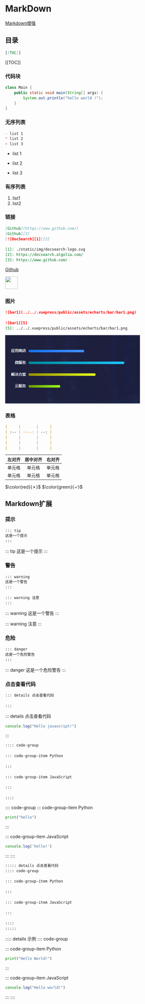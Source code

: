 # MarkDown

[Markdown增强](https://vuepress-theme-hope.github.io/v2/md-enhance/zh/)
## 目录

```md
[[TOC]]
```

[[TOC]]

### 代码块

```java
class Main {
	public static void main(String[] args) {
		System.out.println("hello world !");
	}
}
```
### 无序列表

```md
- list 1
* list 2
+ list 3
```

- list 1
* list 2
+ list 3

### 有序列表

1. list1
2. list2

### 链接
```md
[Github](https://www.github.com/)
[Github][3]
[![DocSearch][1]][2]

[1]: ./static/img/docsearch-logo.svg
[2]: https://docsearch.algolia.com/
[3]: https://www.github.com/
```

[Github](https://www.github.com/)

<!-- [![Vue][1]][2] -->
[<img src="https://v3.cn.vuejs.org/logo.png" style="width: 40px; height: 40px" alt="" />][2]

[1]: https://v3.cn.vuejs.org/logo.png
[2]: https://v3.cn.vuejs.org

### 图片
```md
![bar1](../../.vuepress/public/assets/echarts/bar/bar1.png)

![bar1][5]
[5]: ../../.vuepress/public/assets/echarts/bar/bar1.png
```

![bar1](../../.vuepress/public/assets/echarts/bar/bar1.png)


### 表格

```md
|     |       |     |
| :-- | :---: | --: |
|     |       |     |
|     |       |     |
|     |       |     |
```

| 左对齐 | 居中对齐 | 右对齐 |
|  :--  | :---: |  --:  |
| 单元格 | 单元格 | 单元格 |
| 单元格 | 单元格 | 单元格 |

$\color{red}{✗}$
$\color{green}{✓}$


## Markdown扩展
### 提示

```md
::: tip
这是一个提示
:::
```

::: tip
这是一个提示
:::
### 警告
```md
::: warning
这是一个警告
:::

::: warning 注意
:::
```

::: warning
这是一个警告
:::


::: warning 注意
:::

### 危险
```md
::: danger
这是一个危险警告
:::
```

::: danger
这是一个危险警告
:::


### 点击查看代码
```md
::: details 点击查看代码

:::
```
::: details 点击查看代码
```js
console.log("Hello javascript!")
```
:::


```md
:::: code-group

::: code-group-item Python

:::

::: code-group-item JavaScript

:::

::::
```

:::: code-group
::: code-group-item Python

```python
print("hello")
```

:::

::: code-group-item JavaScript

```javascript
console.log('hello!')
```

:::
::::


```md
::::: details 点击查看代码
:::: code-group

::: code-group-item Python

:::

::: code-group-item JavaScript

:::

::::
:::::
```


::::: details 示例
:::: code-group

::: code-group-item Python
```python
print("Hello World!")
```
:::

::: code-group-item JavaScript
```js
console.log("Hello world!")
```
:::
::::

